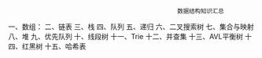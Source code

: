 													数据结构知识汇总
一、数组：
二、链表
三、栈
四、队列
五、递归
六、二叉搜索树
七、集合与映射
八、堆
九、优先队列
十、线段树
十一、Trie
十二、并查集
十三、AVL平衡树
十四、红黑树
十五、哈希表
